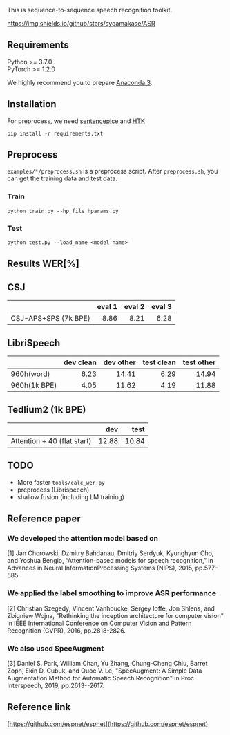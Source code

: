 This is sequence-to-sequence speech recognition toolkit.

https://img.shields.io/github/stars/syoamakase/ASR

## Requirements

Python >= 3.7.0  
PyTorch >= 1.2.0  

We highly recommend you to prepare [Anaconda 3](https://www.anaconda.com/distribution/).

## Installation

For preprocess, we need [sentencepice](https://github.com/google/sentencepiece) and [HTK](http://htk.eng.cam.ac.uk/download.shtml)

`pip install -r requirements.txt`

## Preprocess

`examples/*/preprocess.sh` is a preprocess script.
After `preprocess.sh`, you can get the training data and test data.

### Train

`python train.py --hp_file hparams.py`

### Test

`python test.py --load_name <model name>`

## Results WER[%]

## CSJ

|                    |eval 1 |eval 2 |eval 3 |
|--------------------|------:|------:|------:|
|CSJ-APS+SPS (7k BPE)|8.86   |8.21   |6.28   |

## LibriSpeech

|             |dev clean |dev other |test clean |test other |
|-------------|---------:|---------:|----------:|----------:|
|960h(word)   |6.23      |14.41     |6.29       |14.94      |
|960h(1k BPE) |4.05      |11.62     |4.19       |11.88      |


## Tedlium2 (1k BPE)

|                           |dev       | test     |
|---------------------------|---------:|---------:|
|Attention + 40 (flat start)|12.88     |10.84     |


## TODO

- More faster `tools/calc_wer.py` 
- preprocess (Librispeech)
- shallow fusion (including LM training)

## Reference paper

### We developed the attention model based on
[1] Jan Chorowski, Dzmitry Bahdanau, Dmitriy Serdyuk, Kyunghyun Cho, and Yoshua Bengio, “Attention-based models for speech recognition,” in Advances in Neural InformationProcessing Systems (NIPS), 2015, pp.577–585.

### We applied the label smoothing to improve ASR performance
[2] Christian Szegedy, Vincent Vanhoucke, Sergey Ioffe, Jon Shlens, and Zbigniew Wojna, "Rethinking the inception architecture for computer vision" in IEEE International Conference on Computer Vision and Pattern Recognition (CVPR), 2016, pp.2818-2826.

### We also used SpecAugment
[3] Daniel S. Park, William Chan, Yu Zhang, Chung-Cheng Chiu, Barret Zoph, Ekin D. Cubuk, and Quoc V. Le, "SpecAugment: A Simple Data Augmentation Method for Automatic Speech Recognition" in Proc. Interspeech, 2019, pp.2613--2617.

## Reference link

[https://github.com/espnet/espnet](https://github.com/espnet/espnet)
